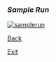 ### _Sample Run_

[
![samplerun](https://user-images.githubusercontent.com/106461040/174465231-d3773acb-35a5-4069-adf7-ed32b890b4f5.png)
](url)


[Back](page4.md)

[Exit](README.md)
